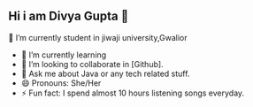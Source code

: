 ## Hi i am Divya Gupta 👋
🔭 I’m currently student in jiwaji university,Gwalior
- 🌱 I’m currently learning
- 👯 I’m looking to collaborate in [Github].
- 💬 Ask me about Java or any tech related stuff.
- 😄 Pronouns: She/Her
- ⚡ Fun fact: I spend almost 10 hours listening songs everyday.


<!--
**divya7202/divya7202** is a ✨ _special_ ✨ repository because its `README.md` (this file) appears on your GitHub profile.

Here are some ideas to get you started:

- 🔭 I’m currently working on ...
- 🌱 I’m currently learning ...
- 👯 I’m looking to collaborate on ...
- 🤔 I’m looking for help with ...
- 💬 Ask me about ...
- 📫 How to reach me: ...
- 😄 Pronouns: ...
- ⚡ Fun fact: ...
-->

